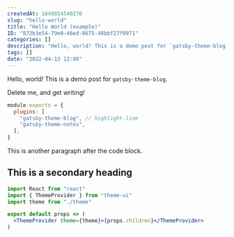 ```yaml
---
createdAt: 1649854540276
slug: "hello-world"
title: "Hello World (example)"
ID: "872b3e54-79e0-46ed-8675-48bbf27f0971"
categories: []
description: "Hello, world! This is a demo post for `gatsby-theme-blog`."
tags: []
date: "2022-04-13 12:00"
---
```

Hello, world! This is a demo post for `gatsby-theme-blog`.

Delete me, and get writing!

```js:title=gatsby-config.js
module.exports = {
  plugins: [
    "gatsby-theme-blog", // highlight-line
    "gatsby-theme-notes",
  ],
}
```

This is another paragraph after the code block.

## This is a secondary heading

```jsx
import React from "react"
import { ThemeProvider } from "theme-ui"
import theme from "./theme"

export default props => (
  <ThemeProvider theme={theme}>{props.children}</ThemeProvider>
)
```

